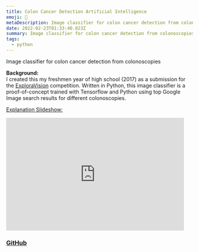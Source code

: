 ```yaml
---
title: Colon Cancer Detection Artificial Intelligence
emoji: 🦠
metaDescription: Image classifier for colon cancer detection from colonoscopies
date: 2022-02-23T01:33:40.823Z
summary: Image classifier for colon cancer detection from colonoscopies
tags:
  - python
---
```

Image classifier for colon cancer detection from colonoscopies

**Background:**  
I created this my freshmen year of high school (2017) as a submission for the [ExploraVision](https://www.exploravision.org/) competition. Written in Python, this image classifier is a proof-of-concept trained with Tensorflow and Python using top Google Image search results for different colonoscopies.

[Explanation Slideshow:](https://docs.google.com/presentation/d/e/2PACX-1vTNXO7N1CGvq7RkXtUEfWw1a6skXcx2Wo8Bxzl1vOJZvWX97rXljcT3LS1M08dZ4vL6chyBP-9-AN6v/embed?start=false&loop=true&delayms=3000)

<iframe class="embed-responsive-item"
                                        src="https://docs.google.com/presentation/d/e/2PACX-1vTNXO7N1CGvq7RkXtUEfWw1a6skXcx2Wo8Bxzl1vOJZvWX97rXljcT3LS1M08dZ4vL6chyBP-9-AN6v/embed?start=false&loop=true&delayms=3000"
                                        frameborder="0" width="480" height="305" allowfullscreen
                                        mozallowfullscreen="true" webkitallowfullscreen="true"></iframe>


### [GitHub](https://github.com/shiv213/Artificial-Intelligence-for-Colon-Cancer-Detection "GitHub")